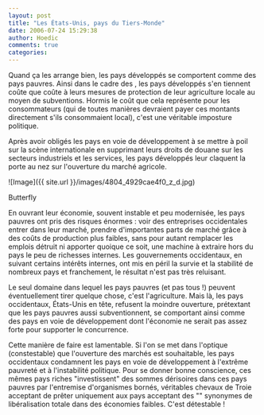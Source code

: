 ```yaml
---
layout: post
title: "Les États-Unis, pays du Tiers-Monde"
date: 2006-07-24 15:29:38
author: Hoedic
comments: true
categories: 
---
```



Quand ça les arrange bien, les pays développés se comportent comme des pays pauvres. Ainsi dans le cadre des , les pays développés s'en tiennent coûte que coûte à leurs mesures de protection de leur agriculture locale au moyen de subventions. Hormis le coût que cela représente pour les consommateurs (qui de toutes manières devraient payer ces montants directement s'ils consommaient local), c'est une véritable imposture politique.

Après avoir obligés les pays en voie de développement à se mettre à poil sur la scène internationale en supprimant leurs droits de douane sur les secteurs industriels et les services, les pays développés leur claquent la porte au nez sur l'ouverture du marché agricole.

![Image]({{ site.url }}/images/4804_4929cae4f0_z_d.jpg)
<div class="photoattrib">Butterfly</div>


En ouvrant leur économie, souvent instable et peu modernisée, les pays pauvres ont pris des risques énormes : voir des entreprises occidentales entrer dans leur marché, prendre d'importantes parts de marché grâce à des coûts de production plus faibles, sans pour autant remplacer les emplois détruit ni apporter quoique ce soit, une machine à extraire hors du pays le peu de richesses internes. Les gouvernements occidentaux, en suivant certains intérêts internes, ont mis en péril la survie et la stabilité de nombreux pays et franchement, le résultat n'est pas très reluisant.

Le seul domaine dans lequel les pays pauvres (et pas tous !) peuvent éventuellement tirer quelque chose, c'est l'agriculture. Mais là, les pays occidentaux, États-Unis en tête, refusent la moindre ouverture, prétextant que les pays pauvres aussi subventionnent, se comportant ainsi comme des pays en voie de développement dont l'économie ne serait pas assez forte pour supporter le concurrence.

Cette manière de faire est lamentable. Si l'on se met dans l'optique (constestable) que l'ouverture des marchés est souhaitable, les pays occidentaux condamnent les pays en voie de développement à l'extrême pauvreté et à l'instabilité politique. Pour se donner bonne conscience, ces mêmes pays riches "investissent" des sommes dérisoires dans ces pays pauvres par l'entremise d'organismes bornés, véritables chevaux de Troie acceptant de prêter uniquement aux pays acceptant des "" synonymes de libéralisation totale dans des économies faibles. C'est détestable !